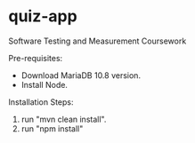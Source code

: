 # quiz-app
Software Testing and Measurement Coursework

Pre-requisites:
- Download MariaDB 10.8 version.
- Install Node.

Installation Steps:
1. run "mvn clean install".
2. run "npm install"
